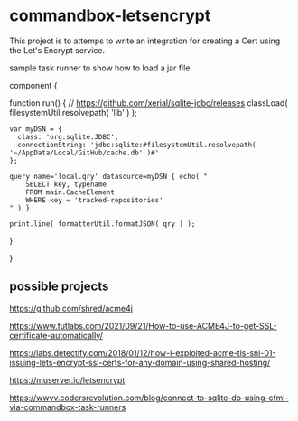 # commandbox-letsencrypt

This project is to attemps to write an integration for creating a Cert using the Let's Encrypt service.

sample task runner to show how to load a jar file.

component {

  function run() {
    // https://github.com/xerial/sqlite-jdbc/releases
    classLoad( filesystemUtil.resolvepath( 'lib' ) );
		
    var myDSN = {
      class: 'org.sqlite.JDBC',
      connectionString: 'jdbc:sqlite:#filesystemUtil.resolvepath( '~/AppData/Local/GitHub/cache.db' )#'
    };
		
    query name='local.qry' datasource=myDSN { echo( "
        SELECT key, typename
        FROM main.CacheElement
        WHERE key = 'tracked-repositories'
    " ) }		
		
    print.line( formatterUtil.formatJSON( qry ) );
		
  }

}

## possible projects
https://github.com/shred/acme4j

https://www.futlabs.com/2021/09/21/How-to-use-ACME4J-to-get-SSL-certificate-automatically/

https://labs.detectify.com/2018/01/12/how-i-exploited-acme-tls-sni-01-issuing-lets-encrypt-ssl-certs-for-any-domain-using-shared-hosting/

https://muserver.io/letsencrypt

https://wwvv.codersrevolution.com/blog/connect-to-sqlite-db-using-cfml-via-commandbox-task-runners

